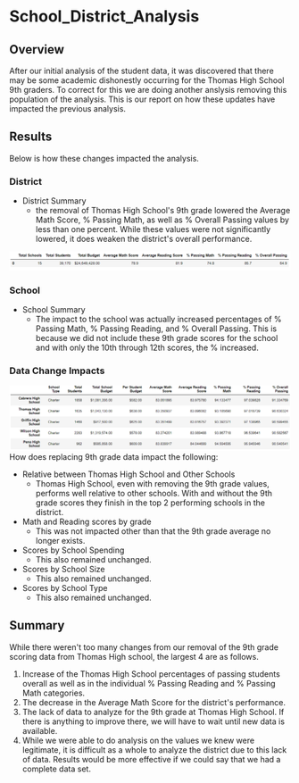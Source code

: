 # School_District_Analysis

## Overview 
After our initial analysis of the student data, it was discovered that there may be some academic dishonestly occurring for the Thomas High School 9th graders. To correct for this we are doing another anslysis removing this population of the analysis. This is our report on how these updates have impacted the previous analysis.

## Results
Below is how these changes impacted the analysis.
### District
 - District Summary
	- the removal of Thomas High School's 9th grade lowered the Average Math Score, % Passing Math, as well as % Overall Passing values by less than one percent. While these values were not significantly lowered, it does weaken the district's overall performance.

![District_After](/Resources/District_Summary_After.PNG)

### School
 - School Summary
	- The impact to the school was actually increased percentages of % Passing Math, % Passing Reading, and % Overall Passing. This is because we did not include these 9th grade scores for the school and with only the 10th through 12th scores, the % increased.

	
### Data Change Impacts 
![Top_Perform](/Resources/Top_Performing_Schools_After.PNG)
How does replacing 9th grade data impact the following:
 - Relative between Thomas High School and Other Schools
	- Thomas High School, even with removing the 9th grade values, performs well relative to other schools. With and without the 9th grade scores they finish in the top 2 performing schools in the district.
  - Math and Reading scores by grade
	- This was not impacted other than that the 9th grade average no longer exists.
  - Scores by School Spending
	- This also remained unchanged.
  - Scores by School Size
	- This also remained unchanged.
  - Scores by School Type
	- This also remained unchanged.
	
## Summary
While there weren't too many changes from our removal of the 9th grade scoring data from Thomas High school, the largest 4 are as follows.
 1. Increase of the Thomas High School percentages of passing students overall as well as in the individual % Passing Reading and % Passing Math categories.
 2. The decrease in the Average Math Score for the district's performance.
 3. The lack of data to analyze for the 9th grade at Thomas High School. If there is anything to improve there, we will have to wait until new data is available.
 4. While we were able to do analysis on the values we knew were legitimate, it is difficult as a whole to analyze the district due to this lack of data. Results would be more effective if we could say that we had a complete data set.
